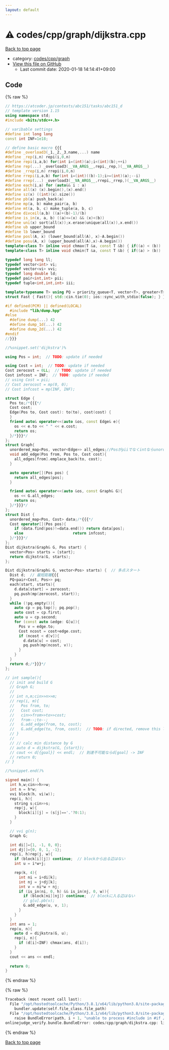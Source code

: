 ```yaml
---
layout: default
---
```


<!-- mathjax config similar to math.stackexchange -->
<script type="text/javascript" async
  src="https://cdnjs.cloudflare.com/ajax/libs/mathjax/2.7.5/MathJax.js?config=TeX-MML-AM_CHTML">
</script>
<script type="text/x-mathjax-config">
  MathJax.Hub.Config({
    TeX: { equationNumbers: { autoNumber: "AMS" }},
    tex2jax: {
      inlineMath: [ ['$','$'] ],
      processEscapes: true
    },
    "HTML-CSS": { matchFontHeight: false },
    displayAlign: "left",
    displayIndent: "2em"
  });
</script>

<script type="text/javascript" src="https://cdnjs.cloudflare.com/ajax/libs/jquery/3.4.1/jquery.min.js"></script>
<script src="https://cdn.jsdelivr.net/npm/jquery-balloon-js@1.1.2/jquery.balloon.min.js" integrity="sha256-ZEYs9VrgAeNuPvs15E39OsyOJaIkXEEt10fzxJ20+2I=" crossorigin="anonymous"></script>
<script type="text/javascript" src="../../../../assets/js/copy-button.js"></script>
<link rel="stylesheet" href="../../../../assets/css/copy-button.css" />


# :warning: codes/cpp/graph/dijkstra.cpp

<a href="../../../../index.html">Back to top page</a>

* category: <a href="../../../../index.html#3ec2d728d77befc78f832b5911706770">codes/cpp/graph</a>
* <a href="{{ site.github.repository_url }}/blob/master/codes/cpp/graph/dijkstra.cpp">View this file on GitHub</a>
    - Last commit date: 2020-01-18 14:14:41+09:00




## Code

<a id="unbundled"></a>
{% raw %}
```cpp
// https://atcoder.jp/contests/abc151/tasks/abc151_d
// template version 1.15
using namespace std;
#include <bits/stdc++.h>

// varibable settings
#define int long long
const int INF=1e18;

// define basic macro {{{
#define _overload3(_1,_2,_3,name,...) name
#define _rep(i,n) repi(i,0,n)
#define repi(i,a,b) for(int i=(int)(a);i<(int)(b);++i)
#define rep(...) _overload3(__VA_ARGS__,repi,_rep,)(__VA_ARGS__)
#define _rrep(i,n) rrepi(i,0,n)
#define rrepi(i,a,b) for(int i=(int)((b)-1);i>=(int)(a);--i)
#define rrep(...) _overload3(__VA_ARGS__,rrepi,_rrep,)(__VA_ARGS__)
#define each(i,a) for (auto&& i : a)
#define all(x) (x).begin(),(x).end()
#define sz(x) ((int)(x).size())
#define pb(a) push_back(a)
#define mp(a, b) make_pair(a, b)
#define mt(a, b, c) make_tuple(a, b, c)
#define divceil(a,b) ((a)+(b)-1)/(b)
#define is_in(x, a, b) ((a)<=(x) && (x)<(b))
#define uni(x) sort(all(x));x.erase(unique(all(x)),x.end())
#define ub upper_bound
#define lb lower_bound
#define posl(A, x) (lower_bound(all(A), x)-A.begin())
#define posu(A, x) (upper_bound(all(A),x)-A.begin())
template<class T> inline void chmax(T &a, const T &b) { if((a) < (b)) (a) = (b); }
template<class T> inline void chmin(T &a, const T &b) { if((a) > (b)) (a) = (b); }

typedef long long ll;
typedef vector<int> vi;
typedef vector<vi> vvi;
typedef long double ld;
typedef pair<int,int> pii;
typedef tuple<int,int,int> iii;

template<typename T> using PQ = priority_queue<T, vector<T>, greater<T>>;
struct Fast { Fast(){ std::cin.tie(0); ios::sync_with_stdio(false); } } fast;

#if defined(PCM) || defined(LOCAL)
  #include "lib/dump.hpp"
#else
  #define dump(...) 42
  #define dump_1d(...) 42
  #define dump_2d(...) 42
#endif
//}}}

//%snippet.set('dijkstra')%

using Pos = int;  // TODO: update if needed

using Cost = int;  // TODO: update if needed
Cost zerocost = 0LL;  // TODO: update if needed
Cost infcost = INF;  // TODO: update if needed
// using Cost = pii;
// Cost zerocost = mp(0, 0);
// Cost infcost = mp(INF, INF);

struct Edge {
  Pos to;/*{{{*/
  Cost cost;
  Edge(Pos to, Cost cost): to(to), cost(cost) {
  }
  friend auto& operator<<(auto &os, const Edge& e){
    os << e.to << " " << e.cost;
    return os;
  }/*}}}*/
};
struct Graph{
  unordered_map<Pos, vector<Edge>> all_edges;//Posがpiiでなくintならunordredの方が早い{{{
  void add_edge(Pos from, Pos to, Cost cost){
    all_edges[from].emplace_back(to, cost);
  }

  auto operator[](Pos pos) {
    return all_edges[pos];
  }

  friend auto& operator<<(auto &os, const Graph& G){
    os << G.all_edges;
    return os;
  }/*}}}*/
};
struct Dist {
  unordered_map<Pos, Cost> data;/*{{{*/
  Cost operator[](Pos pos){
    if (data.find(pos)!=data.end()) return data[pos];
    else                      return infcost;
  }/*}}}*/
};
Dist dijkstra(Graph& G, Pos start) {
  vector<Pos> starts = {start};
  return dijkstra(G, starts);
};

Dist dijkstra(Graph& G, vector<Pos> starts) {  // 多点スタート
  Dist d;  // 最短距離{{{
  PQ<pair<Cost, Pos>> pq;
  each(start, starts){
    d.data[start] = zerocost;
    pq.push(mp(zerocost, start));
  }
  while (!pq.empty()){
    auto cp = pq.top(); pq.pop();
    auto cost = cp.first;
    auto u = cp.second;
    for (const auto &edge: G[u]){
      Pos v = edge.to;
      Cost ncost = cost+edge.cost;
      if (ncost < d[v]){
        d.data[u] = cost;
        pq.push(mp(ncost, v));
      }
    }
  }
  return d;/*}}}*/
};

// int sample(){
  // init and build G
  // Graph G;
  //
  // int n,m;cin>>n>>m;
  // rep(i, m){
  //   Pos from, to;
  //   Cost cost;
  //   cin>>from>>to>>cost;
  //   from--;to--;
  //   G.add_edge(from, to, cost);
  //   G.add_edge(to, from, cost);  // TODO: if directed, remove this line
  // }
  //
  // // calc min distance by G
  // auto d = dijkstra(G, {start});
  // cout << d[{goal}] << endl;  // 到達不可能ならd[goal] -> INF
  // return 0;
// }

//%snippet.end()%

signed main() {
  int h,w;cin>>h>>w;
  int n = h*w;
  vvi block(h, vi(w));
  rep(i, h){
    string s;cin>>s;
    rep(j, w){
      block[i][j] = (s[j]=='.'?0:1);
    }
  }

  // vvi g(n);
  Graph G;

  int di[]={1, -1, 0, 0};
  int dj[]={0, 0, 1, -1};
  rep(i, h)rep(j, w){
    if (block[i][j]) continue;  // blockから出る辺はない
    int u = i*w+j;

    rep(k, 4){
      int ni = i+di[k];
      int nj = j+dj[k];
      int v = ni*w + nj;
      if (is_in(ni, 0, h) && is_in(nj, 0, w)){
        if (block[ni][nj]) continue;  // blockに入る辺はない
        // g[u].pb(v);
        G.add_edge(u, v, 1);
      }
    }
  }
  int ans = 1;
  rep(u, n){
    auto d = dijkstra(G, u);
    rep(i, n){
      if (d[i]<INF) chmax(ans, d[i]);
    }
  }
  cout << ans << endl;
  
  return 0;
}


```
{% endraw %}

<a id="bundled"></a>
{% raw %}
```cpp
Traceback (most recent call last):
  File "/opt/hostedtoolcache/Python/3.8.1/x64/lib/python3.8/site-packages/onlinejudge_verify/docs.py", line 340, in write_contents
    bundler.update(self.file_class.file_path)
  File "/opt/hostedtoolcache/Python/3.8.1/x64/lib/python3.8/site-packages/onlinejudge_verify/bundle.py", line 153, in update
    raise BundleError(path, i + 1, "unable to process #include in #if / #ifdef / #ifndef other than include guards")
onlinejudge_verify.bundle.BundleError: codes/cpp/graph/dijkstra.cpp: line 45: unable to process #include in #if / #ifdef / #ifndef other than include guards

```
{% endraw %}

<a href="../../../../index.html">Back to top page</a>

